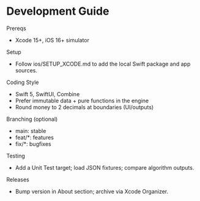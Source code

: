 # Development Guide

Prereqs
- Xcode 15+, iOS 16+ simulator

Setup
- Follow ios/SETUP_XCODE.md to add the local Swift package and app sources.

Coding Style
- Swift 5, SwiftUI, Combine
- Prefer immutable data + pure functions in the engine
- Round money to 2 decimals at boundaries (UI/outputs)

Branching (optional)
- main: stable
- feat/*: features
- fix/*: bugfixes

Testing
- Add a Unit Test target; load JSON fixtures; compare algorithm outputs.

Releases
- Bump version in About section; archive via Xcode Organizer.

